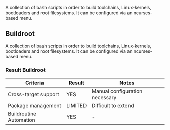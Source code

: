 A collection of bash scripts in order to build toolchains, Linux-kernels,
bootloaders and root filesystems. It can be configured via an ncurses-based
menu.


## Buildroot
A collection of bash scripts in order to build toolchains, Linux-kernels,
bootloaders and root filesystems. It can be configured via an ncurses-based
menu. 

### Result Buildroot
Criteria | Result | Notes
--- | --- | ---
Cross-target support | YES | Manual configuration necessary 
Package management | LIMITED | Difficult to extend
Buildroutine Automation | YES | -

